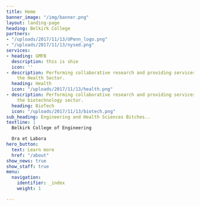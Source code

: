 ```yaml
---
title: Home
banner_image: "/img/banner.png"
layout: landing-page
heading: Belkirk College
partners:
- "/uploads/2017/11/13/UPenn_logo.png"
- "/uploads/2017/11/13/nysed.png"
services:
- heading: GMFB
  description: this is shie
  icon: ''
- description: Performing collaborative research and providing services to support
    the Health Sector.
  heading: Health
  icon: "/uploads/2017/11/13/health.png"
- description: Performing collaborative research and providing services to support
    the biotechnology sector.
  heading: BioTech
  icon: "/uploads/2017/11/13/biotech.png"
sub_heading: Engineering and Health Sciences Bitches..
textline: |
  Belkirk College of Engineering

  Ora et Labora
hero_button:
  text: Learn more
  href: "/about"
show_news: true
show_staff: true
menu:
  navigation:
    identifier: _index
    weight: 1

---
```

